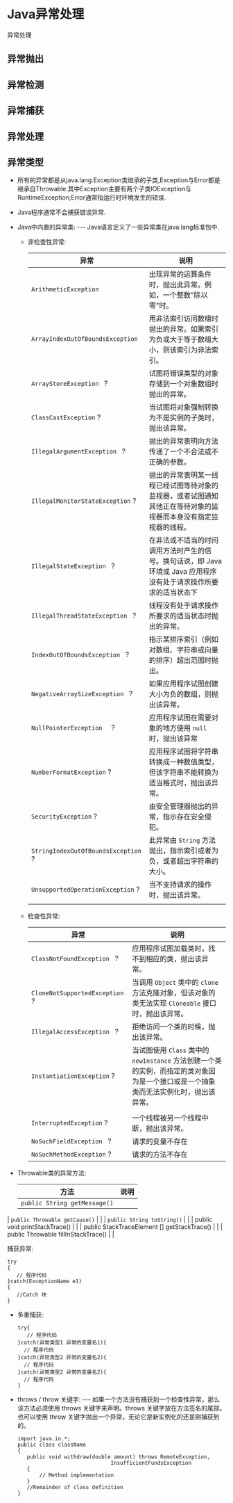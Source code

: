 # Java异常处理

[//]: # (__author__ = "Wenger Binning")

异常处理

## 异常抛出

## 异常检测

## 异常捕获

## 异常处理

## 异常类型

* 所有的异常都是从java.lang.Exception类继承的子类,Exception与Error都是继承自Throwable.其中Exception主要有两个子类IOException与RuntimeException;Error通常指运行时环境发生的错误.
* Java程序通常不会捕获错误异常.

* Java中内置的异常类: --- Java语言定义了一些异常类在java.lang标准包中.	

  * 非检查性异常:

    | 异常                             | 说明                                                         |
    | -------------------------------- | ------------------------------------------------------------ |
    | `ArithmeticException`           | 出现异常的运算条件时，抛出此异常。例如，一个整数"除以零"时。 |
    | `ArrayIndexOutOfBoundsException` | 用非法索引访问数组时抛出的异常。如果索引为负或大于等于数组大小，则该索引为非法索引。 |
    | `ArrayStoreException ` ?         | 试图将错误类型的对象存储到一个对象数组时抛出的异常。         |
    | `ClassCastException`  ?          | 当试图将对象强制转换为不是实例的子类时，抛出该异常。         |
    | `IllegalArgumentException ` ?    | 抛出的异常表明向方法传递了一个不合法或不正确的参数。         |
    | `IllegalMonitorStateException`  ? | 抛出的异常表明某一线程已经试图等待对象的监视器，或者试图通知其他正在等待对象的监视器而本身没有指定监视器的线程。 |
    | `IllegalStateException ` ?       | 在非法或不适当的时间调用方法时产生的信号。换句话说，即 Java 环境或 Java 应用程序没有处于请求操作所要求的适当状态下 |
    | `IllegalThreadStateException ` ? | 线程没有处于请求操作所要求的适当状态时抛出的异常。           |
    | `IndexOutOfBoundsException ` ?   | 指示某排序索引（例如对数组、字符串或向量的排序）超出范围时抛出。 |
    | `NegativeArraySizeException ` ? | 如果应用程序试图创建大小为负的数组，则抛出该异常。 |
    | `NullPointerException  ` ? | 应用程序试图在需要对象的地方使用 `null` 时，抛出该异常 |
    | `NumberFormatException`  ? | 应用程序试图将字符串转换成一种数值类型，但该字符串不能转换为适当格式时，抛出该异常。 |
    | `SecurityException`  ? | 由安全管理器抛出的异常，指示存在安全侵犯。 |
    | `StringIndexOutOfBoundsException` ? | 此异常由 `String` 方法抛出，指示索引或者为负，或者超出字符串的大小。 |
    | `UnsupportedOperationException` ? | 当不支持请求的操作时，抛出该异常。                           |
    |  |  |

  * 检查性异常:

    | 异常                   | 说明                                   |
    | ---------------------- | -------------------------------------- |
    | `ClassNotFoundException ` ? | 应用程序试图加载类时，找不到相应的类，抛出该异常。 |
    | `CloneNotSupportedException  ` ? | 当调用 `Object` 类中的 `clone` 方法克隆对象，但该对象的类无法实现 `Cloneable` 接口时，抛出该异常。 |
    | `IllegalAccessException ` ? | 拒绝访问一个类的时候，抛出该异常。 |
    | `InstantiationException`  ? | 当试图使用 `Class` 类中的 `newInstance` 方法创建一个类的实例，而指定的类对象因为是一个接口或是一个抽象类而无法实例化时，抛出该异常。 |
    |                        |                                        |
    | `InterruptedException`  ? | 一个线程被另一个线程中断，抛出该异常。 |
    | `NoSuchFieldException ` ? | 请求的变量不存在                       |
    | `NoSuchMethodException`  ? | 请求的方法不存在 |
  
* Throwable类的异常方法:

  | 方法                                        | 说明 |
  | ------------------------------------------- | ---- |
  | `public String getMessage()`                |      |
| `public Throwable getCause()`               |      |
  | `public String toString()`                  |      |
| public void printStackTrace()               |      |
  | public StackTraceElement [] getStackTrace() |      |
  | public Throwable fillInStackTrace()         |      |
  
  捕获异常:
  
  ```
  try
  {
     // 程序代码
}catch(ExceptionName e1)
  {
     //Catch 块
  }
  ```
  
  * 多重捕获:
  
    ```
    try{
       // 程序代码
    }catch(异常类型1 异常的变量名1){
      // 程序代码
    }catch(异常类型2 异常的变量名2){
      // 程序代码
    }catch(异常类型2 异常的变量名2){
      // 程序代码
    }
    ```
  
  * throws / throw 关键字: --- 如果一个方法没有捕获到一个检查性异常，那么该方法必须使用 throws 关键字来声明。throws 关键字放在方法签名的尾部。也可以使用 throw 关键字抛出一个异常，无论它是新实例化的还是刚捕获到的。
  
    ```
    import java.io.*;
    public class className
    {
       public void withdraw(double amount) throws RemoteException,
                                  InsufficientFundsException
       {
           // Method implementation
       }
       //Remainder of class definition
    }
    ```
